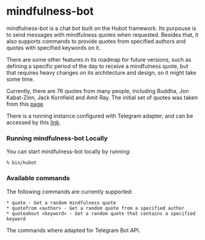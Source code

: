 # mindfulness-bot

mindfulness-bot is a chat bot built on the Hubot framework. Its purpouse is to send messages with mindfulness quotes when requested. Besides that, it also supports commands to provide quotes from specified authors and quotes with specified keywords on it.

There are some other features in its roadmap for future versions, such as defining a specific period of the day to receive a mindfulness quote, but that requires heavy changes on its architecture and design, so it might take some time.

Currently, there are 76 quotes from many people, including Buddha, Jon Kabat-Zinn, Jack Kornfield and Amit Ray. The initial set of quotes was taken from this [page](https://positivepsychologyprogram.com/mindfulness-quotes/).

There is a running instance configured with Telegram adapter, and can be accessed by this [link](https://t.me/MindfulnessQuotesBot).

### Running mindfulness-bot Locally

You can start mindfulness-bot locally by running:

    % bin/hubot

### Available commands

The following commands are currently supported:

    * quote - Get a random mindfulness quote
    * quotefrom <author> - Get a random quote from a specified author
    * quoteabout <keyword> - Get a random quote that contains a specified keyword

The commands where adapted for Telegram Bot API.
